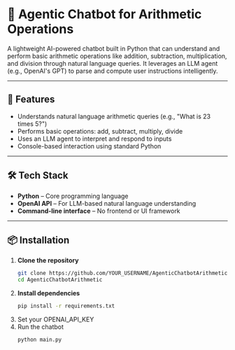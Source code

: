 # 🤖 Agentic Chatbot for Arithmetic Operations

A lightweight AI-powered chatbot built in Python that can understand and perform basic arithmetic operations like addition, subtraction, multiplication, and division through natural language queries. It leverages an LLM agent (e.g., OpenAI's GPT) to parse and compute user instructions intelligently.

---

## 🚀 Features

- Understands natural language arithmetic queries (e.g., "What is 23 times 5?")
- Performs basic operations: add, subtract, multiply, divide
- Uses an LLM agent to interpret and respond to inputs
- Console-based interaction using standard Python

---

## 🛠 Tech Stack

- **Python** – Core programming language
- **OpenAI API** – For LLM-based natural language understanding
- **Command-line interface** – No frontend or UI framework

---

## 📦 Installation

1. **Clone the repository**
   ```bash
   git clone https://github.com/YOUR_USERNAME/AgenticChatbotArithmetic.git
   cd AgenticChatbotArithmetic
   ```
2. **Install dependencies**
   ```bash
   pip install -r requirements.txt
   ```
3. Set your OPENAI_API_KEY
4. Run the chatbot
   ```bash
   python main.py
   ```
